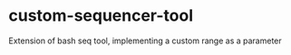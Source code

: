 custom-sequencer-tool
=====================

Extension of bash seq tool, implementing a custom range as a parameter
